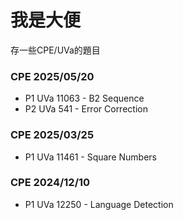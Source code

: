 # 我是大便

存一些CPE/UVa的題目

### CPE 2025/05/20
- P1 UVa 11063 - B2 Sequence
- P2 UVa 541 - Error Correction

### CPE 2025/03/25
- P1 UVa 11461 - Square Numbers

### CPE 2024/12/10
- P1 UVa 12250 - Language Detection
